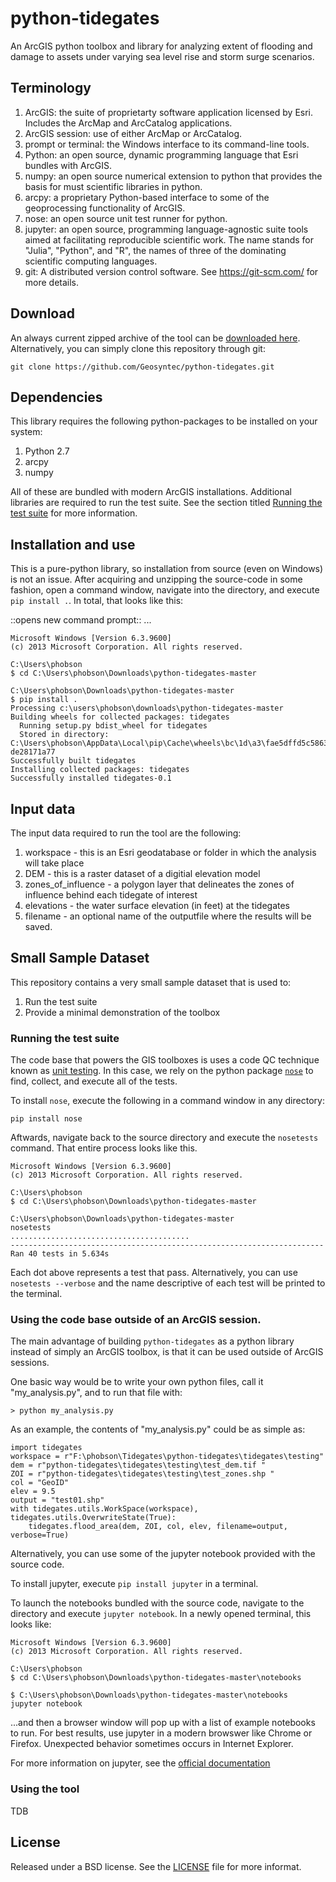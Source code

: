 # python-tidegates
An ArcGIS python toolbox and library for analyzing extent of flooding and damage to assets under varying sea level rise and storm surge scenarios.

## Terminology
  1. ArcGIS: the suite of proprietarty software application licensed by Esri. Includes the ArcMap and ArcCatalog applications.
  1. ArcGIS session: use of either ArcMap or ArcCatalog.
  1. prompt or terminal: the Windows interface to its command-line tools.
  1. Python: an open source, dynamic programming language that Esri bundles with ArcGIS.
  1. numpy: an open source numerical extension to python that provides the basis for must scientific libraries in python.
  1. arcpy: a proprietary Python-based interface to some of the geoprocessing functionality of ArcGIS.
  1. nose: an open source unit test runner for python.
  1. jupyter: an open source, programming language-agnostic suite tools aimed at facilitating reproducible scientific work.
     The name stands for "Julia", "Python", and "R", the names of three of the dominating scientific computing languages.
  1. git: A distributed version control software. See https://git-scm.com/ for more details.


## Download
An always current zipped archive of the tool can be [downloaded here](https://github.com/Geosyntec/python-tidegates/archive/master.zip).
Alternatively, you can simply clone this repository through git:

```
git clone https://github.com/Geosyntec/python-tidegates.git
```

## Dependencies
This library requires the following python-packages to be installed on your system:
  1. Python 2.7
  1. arcpy
  1. numpy

All of these are bundled with modern ArcGIS installations.
Additional libraries are required to run the test suite.
See the section titled [Running the test suite](https://github.com/Geosyntec/python-tidegates#running-the-test-suite) for more information.

## Installation and use
This is a pure-python library, so installation from source (even on Windows) is not an issue.
After acquiring and unzipping the source-code in some fashion, open a command window, navigate into the directory, and execute `pip install .`.
In total, that looks like this:

::opens new command prompt:: ...
```
Microsoft Windows [Version 6.3.9600]
(c) 2013 Microsoft Corporation. All rights reserved.

C:\Users\phobson
$ cd C:\Users\phobson\Downloads\python-tidegates-master

C:\Users\phobson\Downloads\python-tidegates-master
$ pip install .
Processing c:\users\phobson\downloads\python-tidegates-master
Building wheels for collected packages: tidegates
  Running setup.py bdist_wheel for tidegates
  Stored in directory: C:\Users\phobson\AppData\Local\pip\Cache\wheels\bc\1d\a3\fae5dffd5c58635786503464001432a9c5b8e8f5
de28171a77
Successfully built tidegates
Installing collected packages: tidegates
Successfully installed tidegates-0.1
```

## Input data
The input data required to run the tool are the following:
  1. workspace - this is an Esri geodatabase or folder in which the analysis will take place
  1. DEM - this is a raster dataset of a digitial elevation model
  1. zones_of_influence - a polygon layer that delineates the zones of influence behind each tidegate of interest
  1. elevations - the water surface elevation (in feet) at the tidegates
  1. filename - an optional name of the outputfile where the results will be saved.

## Small Sample Dataset
This repository contains a very small sample dataset that is used to:
  1. Run the test suite
  1. Provide a minimal demonstration of the toolbox

### Running the test suite
The code base that powers the GIS toolboxes is uses a code QC technique known as [unit testing](https://en.wikipedia.org/wiki/Unit_testing).
In this case, we rely on the python package [`nose`](https://nose.readthedocs.org/en/latest/) to find, collect, and execute all of the tests.

To install `nose`, execute the following in a command window in any directory:
```
pip install nose
```

Aftwards, navigate back to the source directory and execute the `nosetests` command.
That entire process looks like this.

```
Microsoft Windows [Version 6.3.9600]
(c) 2013 Microsoft Corporation. All rights reserved.

C:\Users\phobson
$ cd C:\Users\phobson\Downloads\python-tidegates-master

C:\Users\phobson\Downloads\python-tidegates-master
nosetests
........................................
----------------------------------------------------------------------
Ran 40 tests in 5.634s
```

Each dot above represents a test that pass.
Alternatively, you can use `nosetests --verbose` and the name descriptive of each test will be printed to the terminal.


### Using the code base outside of an ArcGIS session.
The main advantage of building `python-tidegates` as a python library instead of simply an ArcGIS toolbox, is that it can be used outside of ArcGIS sessions.

One basic way would be to write your own python files, call it "my_analysis.py", and to run that file with:
```
> python my_analysis.py
```

As an example, the contents of "my_analysis.py" could be as simple as:
```
import tidegates
workspace = r"F:\phobson\Tidegates\python-tidegates\tidegates\testing"
dem = r"python-tidegates\tidegates\testing\test_dem.tif "
ZOI = r"python-tidegates\tidegates\testing\test_zones.shp "
col = "GeoID"
elev = 9.5
output = "test01.shp"
with tidegates.utils.WorkSpace(workspace), tidegates.utils.OverwriteState(True):
    tidegates.flood_area(dem, ZOI, col, elev, filename=output, verbose=True)
```

Alternatively, you can use some of the jupyter notebook provided with the source code.

To install jupyter, execute `pip install jupyter` in a terminal.

To launch the notebooks bundled with the source code, navigate to the directory and execute `jupyter notebook`.
In a newly opened terminal, this looks like:
```
Microsoft Windows [Version 6.3.9600]
(c) 2013 Microsoft Corporation. All rights reserved.

C:\Users\phobson
$ cd C:\Users\phobson\Downloads\python-tidegates-master\notebooks

$ C:\Users\phobson\Downloads\python-tidegates-master\notebooks
jupyter notebook
```

...and then a browser window will pop up with a list of example notebooks to run.
For best results, use jupyter in a modern browswer like Chrome or Firefox.
Unexpected behavior sometimes occurs in Internet Explorer.

For more information on jupyter, see the [official documentation](http://jupyter.readthedocs.org/en/latest/install.html)

### Using the tool
TDB

## License
Released under a BSD license. See the [LICENSE](https://github.com/Geosyntec/python-tidegates/blob/master/LICENSE) file for more informat.
